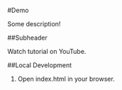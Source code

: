 #Demo

Some description!

##Subheader

Watch tutorial on YouTube.

##Local Development

1. Open index.html in your browser.